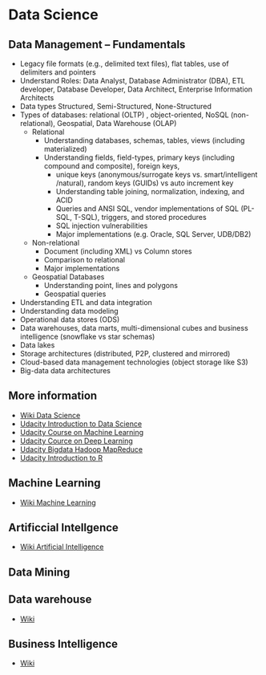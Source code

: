 # Data Science

## Data Management – Fundamentals

* Legacy file formats (e.g., delimited text files), flat tables, use of delimiters and pointers
* Understand Roles: Data Analyst, Database Administrator (DBA), ETL developer, Database Developer, Data Architect, Enterprise Information Architects
* Data types Structured, Semi-Structured, None-Structured
* Types of databases: relational (OLTP) , object-oriented, NoSQL (non-relational), Geospatial, Data Warehouse (OLAP)
  * Relational
    * Understanding databases, schemas, tables, views (including materialized)
    * Understanding fields, field-types, primary keys (including compound and composite), foreign keys,
      * unique keys (anonymous/surrogate keys vs. smart/intelligent /natural), random keys (GUIDs) vs auto increment key
      * Understanding table joining, normalization, indexing, and ACID
      * Queries and ANSI SQL, vendor implementations of SQL (PL-SQL, T-SQL), triggers, and stored procedures
      * SQL injection vulnerabilities
      * Major implementations (e.g. Oracle, SQL Server, UDB/DB2)
  * Non-relational
    * Document (including XML) vs Column stores
    * Comparison to relational
    * Major implementations
  * Geospatial Databases
    * Understanding point, lines and polygons
    * Geospatial queries
* Understanding ETL and data integration
* Understanding data modeling
* Operational data stores (ODS)
* Data warehouses, data marts, multi-dimensional cubes and business intelligence (snowflake vs star schemas)
* Data lakes
* Storage architectures (distributed, P2P, clustered and mirrored)
* Cloud-based data management technologies (object storage like S3)
* Big-data data architectures

## More information

* [Wiki Data Science](https://en.wikipedia.org/wiki/Data_science)
* [Udacity Introduction to Data Science](https://www.youtube.com/watch?v=O_ZdAt_0JWU&index=3&list=PLAwxTw4SYaPk41og7PER4HBpGciPw6n3x)
* [Udacity Course on Machine Learning](https://www.youtube.com/playlist?list=PLAwxTw4SYaPnIRwl6rad_mYwEk4Gmj7Mx)
* [Udacity Cource on Deep Learning](https://www.youtube.com/playlist?list=PLAwxTw4SYaPn_OWPFT9ulXLuQrImzHfOV)
* [Udacity Bigdata Hadoop MapReduce](https://www.youtube.com/watch?v=DEQNknALf_8&list=PLAwxTw4SYaPkXJ6LAV96gH8yxIfGaN3H-)
* [Udacity Introduction to R](https://www.youtube.com/watch?v=YbVuN2KOlt4&list=PLAwxTw4SYaPlSFCDRaseIGGxlGn81Adjs)

## Machine Learning

* [Wiki Machine Learning](https://en.wikipedia.org/wiki/Machine_learning)

## Artificcial Intellgence

* [Wiki Artificial Intelligence](https://en.wikipedia.org/wiki/Artificial_intelligence)

## Data Mining

## Data warehouse

* [Wiki](https://en.wikipedia.org/wiki/Data_warehouse)

## Business Intelligence

* [Wiki](https://en.wikipedia.org/wiki/Business_intelligence)
